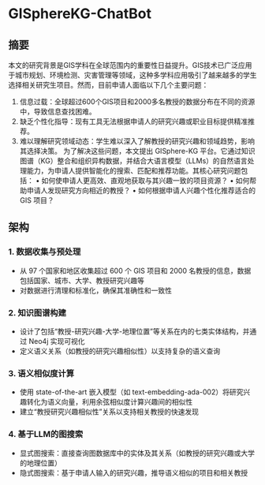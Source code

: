 # GISphereKG-ChatBot
## 摘要
本文的研究背景是GIS学科在全球范围内的重要性日益提升。GIS技术已广泛应用于城市规划、环境检测、灾害管理等领域，这种多学科应用吸引了越来越多的学生选择相关研究生项目。然而，目前申请人面临以下几个主要问题：
1.	信息过载：全球超过600个GIS项目和2000多名教授的数据分布在不同的资源中，导致信息查找困难。
2.	缺乏个性化指导：现有工具无法根据申请人的研究兴趣或职业目标提供精准推荐。
3.	难以理解研究领域动态：学生难以深入了解教授的研究兴趣和领域趋势，影响其选择决策。
为了解决这些问题，本文提出 GISphere-KG 平台。它通过知识图谱（KG）整合和组织异构数据，并结合大语言模型（LLMs）的自然语言处理能力，为申请人提供智能化的搜索、匹配和推荐功能。其核心研究问题包括：
•	如何使申请人更高效、直观地获取与其兴趣一致的项目资源？
•	如何帮助申请人发现研究方向相近的教授？
•	如何根据申请人兴趣个性化推荐适合的 GIS 项目？

## 架构
### 1. 数据收集与预处理
- 从 97 个国家和地区收集超过 600 个 GIS 项目和 2000 名教授的信息，数据包括国家、城市、大学、教授研究兴趣等
- 对数据进行清理和标准化，确保其准确性和一致性
### 2. 知识图谱构建
- 设计了包括“教授-研究兴趣-大学-地理位置”等关系在内的七类实体结构，并通过 Neo4j 实现可视化
- 定义语义关系（如教授的研究兴趣相似性）以支持复杂的语义查询
### 3. 语义相似度计算
- 使用 state-of-the-art 嵌入模型（如 text-embedding-ada-002）将研究兴趣转化为语义向量，利用余弦相似度计算兴趣间的相似性
- 建立“教授研究兴趣相似性”关系以支持相关教授的快速发现

### 4. 基于LLM的图搜索
- 显式图搜索：直接查询图数据库中的实体及其关系（如教授的研究兴趣或大学的地理位置）
- 隐式图搜索：基于申请人输入的研究兴趣，推导语义相似的项目和相关教授





